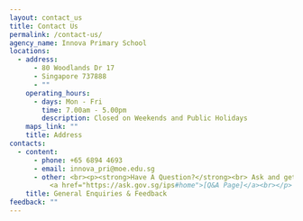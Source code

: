 ```yaml
---
layout: contact_us
title: Contact Us
permalink: /contact-us/
agency_name: Innova Primary School
locations:
  - address:
      - 80 Woodlands Dr 17
      - Singapore 737888
      - ""
    operating_hours:
      - days: Mon - Fri
        time: 7.00am - 5.00pm
        description: Closed on Weekends and Public Holidays
    maps_link: ""
    title: Address
contacts:
  - content:
      - phone: +65 6894 4693
      - email: innova_pri@moe.edu.sg
      - other: <br><p><strong>Have A Question?</strong><br> Ask and get answered on our
          <a href="https://ask.gov.sg/ips#home">[Q&A Page]</a><br></p>
    title: General Enquiries & Feedback
feedback: ""
---
```

